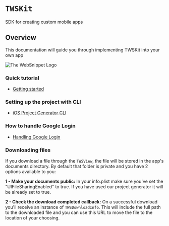 # ``TWSKit``

SDK for creating custom mobile apps


## Overview

This documentation will guide you through implementing TWSKit into your own app

![The WebSnippet Logo](appIcon-200x200)

### Quick tutorial

- [Getting started](<doc:Tutorial-Table-of-Contents>)

### Setting up the project with CLI

- [iOS Project Generator CLI](https://github.com/inovait/tws-cli/tree/main/ios)

### How to handle Google Login

- [Handling Google Login](<doc:GoogleLogin>)

### Downloading files

If you download a file through the ``TWSView``, the file will be stored in the app's documents directory. By default that folder is private and you have 2 options available to you:

**1 - Make your documents public:** In your info.plist make sure you've set the "UIFileSharingEnabled" to true. If you have used our project generator it will be already set to true.

**2 - Check the download completed callback:** On a successful download you'll receive an instance of ``TWSDownloadInfo``. This will include the full path to the downloaded file and you can use this URL to move the file to the location of your choosing.
